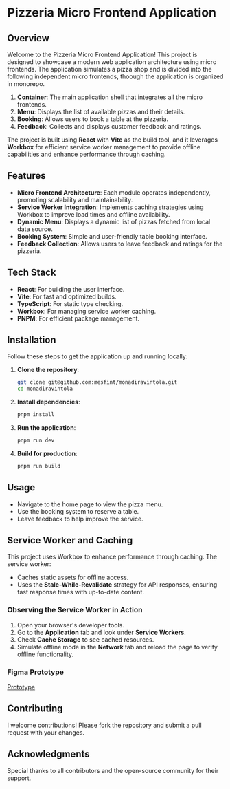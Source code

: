 # Pizzeria Micro Frontend Application

## Overview
Welcome to the Pizzeria Micro Frontend Application! This project is designed to showcase a modern web application architecture using micro frontends. The application simulates a pizza shop and is divided into the following independent micro frontends, thoough the application is organized in monorepo.  

1. **Container**: The main application shell that integrates all the micro frontends.
2. **Menu**: Displays the list of available pizzas and their details.
3. **Booking**: Allows users to book a table at the pizzeria.
4. **Feedback**: Collects and displays customer feedback and ratings.

The project is built using **React** with **Vite** as the build tool, and it leverages **Workbox** for efficient service worker management to provide offline capabilities and enhance performance through caching.

## Features
- **Micro Frontend Architecture**: Each module operates independently, promoting scalability and maintainability.
- **Service Worker Integration**: Implements caching strategies using Workbox to improve load times and offline availability.
- **Dynamic Menu**: Displays a dynamic list of pizzas fetched from local data source.
- **Booking System**: Simple and user-friendly table booking interface.
- **Feedback Collection**: Allows users to leave feedback and ratings for the pizzeria.

## Tech Stack
- **React**: For building the user interface.
- **Vite**: For fast and optimized builds.
- **TypeScript**: For static type checking.
- **Workbox**: For managing service worker caching.
- **PNPM**: For efficient package management.

## Installation
Follow these steps to get the application up and running locally:

1. **Clone the repository**:
   ```bash
   git clone git@github.com:mesfint/monadiravintola.git
   cd monadiravintola
   ```

2. **Install dependencies**:
   ```bash
   pnpm install
   ```

3. **Run the application**:
   ```bash
   pnpm run dev
   ```

4. **Build for production**:
   ```bash
   pnpm run build
   ```

## Usage
- Navigate to the home page to view the pizza menu.
- Use the booking system to reserve a table.
- Leave feedback to help improve the service.

## Service Worker and Caching
This project uses Workbox to enhance performance through caching. The service worker:
- Caches static assets for offline access.
- Uses the **Stale-While-Revalidate** strategy for API responses, ensuring fast response times with up-to-date content.

### Observing the Service Worker in Action
1. Open your browser's developer tools.
2. Go to the **Application** tab and look under **Service Workers**.
3. Check **Cache Storage** to see cached resources.
4. Simulate offline mode in the **Network** tab and reload the page to verify offline functionality.

### Figma Prototype
[Prototype](https://github.com/mesfint/monadiravintola/blob/main/Desktop-monadi-restaurant.png)

## Contributing
I welcome contributions! Please fork the repository and submit a pull request with your changes.


## Acknowledgments
Special thanks to all contributors and the open-source community for their support.
